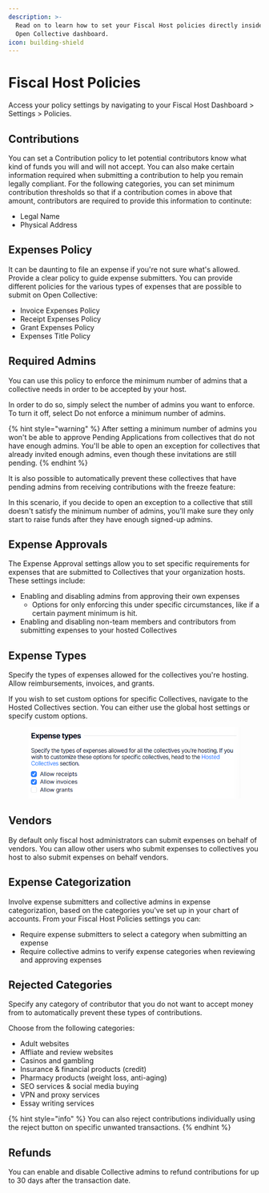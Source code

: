 ```yaml
---
description: >-
  Read on to learn how to set your Fiscal Host policies directly inside of your
  Open Collective dashboard.
icon: building-shield
---
```


# Fiscal Host Policies

Access your policy settings by navigating to your Fiscal Host Dashboard > Settings > Policies.&#x20;

## Contributions

You can set a Contribution policy to let potential contributors know what kind of funds you will and will not accept. You can also make certain information required when submitting a contribution to help you remain legally compliant. For the following categories, you can set minimum contribution thresholds so that if a contribution comes in above that amount, contributors are required to provide this information to continute:

* Legal Name
* Physical Address

## Expenses Policy

It can be daunting to file an expense if you're not sure what's allowed. Provide a clear policy to guide expense submitters. You can provide different policies for the various types of expenses that are possible to submit on Open Collective:

* Invoice Expenses Policy
* Receipt Expenses Policy
* Grant Expenses Policy
* Expenses Title Policy

## Required Admins

You can use this policy to enforce the minimum number of admins that a collective needs in order to be accepted by your host.

In order to do so, simply select the number of admins you want to enforce. To turn it off, select Do not enforce a minimum number of admins.

{% hint style="warning" %}
After setting a minimum number of admins you won't be able to approve Pending Applications from collectives that do not have enough admins. You'll be able to open an exception for collectives that already invited enough admins, even though these invitations are still pending.
{% endhint %}

It is also possible to automatically prevent these collectives that have pending admins from receiving contributions with the freeze feature:

In this scenario, if you decide to open an exception to a collective that still doesn't satisfy the minimum number of admins, you'll make sure they only start to raise funds after they have enough signed-up admins.

## Expense Approvals

The Expense Approval settings allow you to set specific requirements for expenses that are submitted to Collectives that your organization hosts. These settings include:

* Enabling and disabling admins from approving their own expenses
  * Options for only enforcing this under specific circumstances, like if a certain payment minimum is hit.
* Enabling and disabling non-team members and contributors from submitting expenses to your hosted Collectives

## Expense Types

Specify the types of expenses allowed for the collectives you're hosting. Allow reimbursements, invoices, and grants.&#x20;

If you wish to set custom options for specific Collectives, navigate to the Hosted Collectives section. You can either use the global host settings or specify custom options.&#x20;

<figure><img src="../../.gitbook/assets/image (58).png" alt="Screenshot of Expense Types section on Fiscal Host policies page"><figcaption></figcaption></figure>

## Vendors

By default only fiscal host administrators can submit expenses on behalf of vendors. You can allow other users who submit expenses to collectives you host to also submit expenses on behalf vendors.

## Expense Categorization

Involve expense submitters and collective admins in expense categorization, based on the categories you've set up in your chart of accounts. From your Fiscal Host Policies settings you can:

* Require expense submitters to select a category when submitting an expense
* Require collective admins to verify expense categories when reviewing and approving expenses

## Rejected Categories

Specify any category of contributor that you do not want to accept money from to automatically prevent these types of contributions.&#x20;

Choose from the following categories:

* Adult websites&#x20;
* Affliate and review websites&#x20;
* Casinos and gambling&#x20;
* Insurance & financial products (credit)
* Pharmacy products (weight loss, anti-aging)
* SEO services & social media buying&#x20;
* VPN and proxy services&#x20;
* Essay writing services&#x20;

{% hint style="info" %}
You can also reject contributions individually using the reject button on specific unwanted transactions.&#x20;
{% endhint %}

## Refunds

You can enable and disable Collective admins to refund contributions for up to 30 days after the transaction date.

